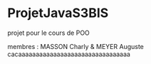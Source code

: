 ProjetJavaS3BIS
===============

projet pour le cours de POO

membres : MASSON Charly & MEYER Auguste
cacaaaaaaaaaaaaaaaaaaaaaaaaaaaaaaaa
